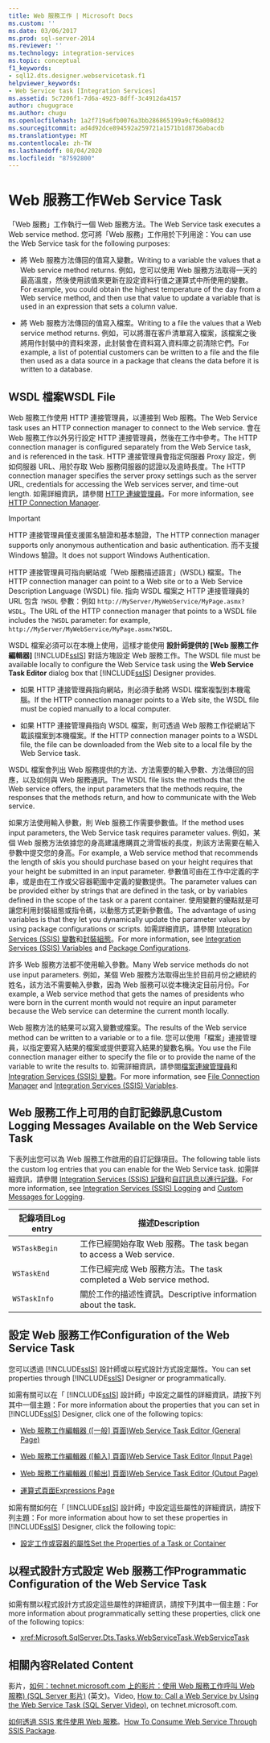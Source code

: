 ```yaml
---
title: Web 服務工作 | Microsoft Docs
ms.custom: ''
ms.date: 03/06/2017
ms.prod: sql-server-2014
ms.reviewer: ''
ms.technology: integration-services
ms.topic: conceptual
f1_keywords:
- sql12.dts.designer.webservicetask.f1
helpviewer_keywords:
- Web Service task [Integration Services]
ms.assetid: 5c7206f1-7d6a-4923-8dff-3c4912da4157
author: chugugrace
ms.author: chugu
ms.openlocfilehash: 1a2f719a6fb0076a3bb286865199a9cf6a008d32
ms.sourcegitcommit: ad4d92dce894592a259721a1571b1d8736abacdb
ms.translationtype: MT
ms.contentlocale: zh-TW
ms.lasthandoff: 08/04/2020
ms.locfileid: "87592800"
---
```

# <a name="web-service-task"></a><span data-ttu-id="427eb-102">Web 服務工作</span><span class="sxs-lookup"><span data-stu-id="427eb-102">Web Service Task</span></span>
  <span data-ttu-id="427eb-103">「Web 服務」工作執行一個 Web 服務方法。</span><span class="sxs-lookup"><span data-stu-id="427eb-103">The Web Service task executes a Web service method.</span></span> <span data-ttu-id="427eb-104">您可將「Web 服務」工作用於下列用途：</span><span class="sxs-lookup"><span data-stu-id="427eb-104">You can use the Web Service task for the following purposes:</span></span>  
  
-   <span data-ttu-id="427eb-105">將 Web 服務方法傳回的值寫入變數。</span><span class="sxs-lookup"><span data-stu-id="427eb-105">Writing to a variable the values that a Web service method returns.</span></span> <span data-ttu-id="427eb-106">例如，您可以使用 Web 服務方法取得一天的最高溫度，然後使用該值來更新在設定資料行值之運算式中所使用的變數。</span><span class="sxs-lookup"><span data-stu-id="427eb-106">For example, you could obtain the highest temperature of the day from a Web service method, and then use that value to update a variable that is used in an expression that sets a column value.</span></span>  
  
-   <span data-ttu-id="427eb-107">將 Web 服務方法傳回的值寫入檔案。</span><span class="sxs-lookup"><span data-stu-id="427eb-107">Writing to a file the values that a Web service method returns.</span></span> <span data-ttu-id="427eb-108">例如，可以將潛在客戶清單寫入檔案，該檔案之後將用作封裝中的資料來源，此封裝會在資料寫入資料庫之前清除它們。</span><span class="sxs-lookup"><span data-stu-id="427eb-108">For example, a list of potential customers can be written to a file and the file then used as a data source in a package that cleans the data before it is written to a database.</span></span>  
  
## <a name="wsdl-file"></a><span data-ttu-id="427eb-109">WSDL 檔案</span><span class="sxs-lookup"><span data-stu-id="427eb-109">WSDL File</span></span>  
 <span data-ttu-id="427eb-110">Web 服務工作使用 HTTP 連接管理員，以連接到 Web 服務。</span><span class="sxs-lookup"><span data-stu-id="427eb-110">The Web Service task uses an HTTP connection manager to connect to the Web service.</span></span> <span data-ttu-id="427eb-111">會在 Web 服務工作以外另行設定 HTTP 連接管理員，然後在工作中參考。</span><span class="sxs-lookup"><span data-stu-id="427eb-111">The HTTP connection manager is configured separately from the Web Service task, and is referenced in the task.</span></span> <span data-ttu-id="427eb-112">HTTP 連接管理員會指定伺服器 Proxy 設定，例如伺服器 URL、用於存取 Web 服務伺服器的認證以及逾時長度。</span><span class="sxs-lookup"><span data-stu-id="427eb-112">The HTTP connection manager specifies the server proxy settings such as the server URL, credentials for accessing the Web services server, and time-out length.</span></span> <span data-ttu-id="427eb-113">如需詳細資訊，請參閱 [HTTP 連線管理員](../connection-manager/http-connection-manager.md)。</span><span class="sxs-lookup"><span data-stu-id="427eb-113">For more information, see [HTTP Connection Manager](../connection-manager/http-connection-manager.md).</span></span>  
  
> [!IMPORTANT]  
>  <span data-ttu-id="427eb-114">HTTP 連接管理員僅支援匿名驗證和基本驗證，</span><span class="sxs-lookup"><span data-stu-id="427eb-114">The HTTP connection manager supports only anonymous authentication and basic authentication.</span></span> <span data-ttu-id="427eb-115">而不支援 Windows 驗證。</span><span class="sxs-lookup"><span data-stu-id="427eb-115">It does not support Windows Authentication.</span></span>  
  
 <span data-ttu-id="427eb-116">HTTP 連接管理員可指向網站或「Web 服務描述語言」(WSDL) 檔案。</span><span class="sxs-lookup"><span data-stu-id="427eb-116">The HTTP connection manager can point to a Web site or to a Web Service Description Language (WSDL) file.</span></span> <span data-ttu-id="427eb-117">指向 WSDL 檔案之 HTTP 連接管理員的 URL 包含 `?WSDL` 參數：例如 `http://MyServer/MyWebService/MyPage.asmx?WSDL`。</span><span class="sxs-lookup"><span data-stu-id="427eb-117">The URL of the HTTP connection manager that points to a WSDL file includes the `?WSDL` parameter: for example, `http://MyServer/MyWebService/MyPage.asmx?WSDL`.</span></span>  
  
 <span data-ttu-id="427eb-118">WSDL 檔案必須可以在本機上使用，這樣才能使用 **設計師提供的 [Web 服務工作編輯器]** [!INCLUDE[ssIS](../../includes/ssis-md.md)] 對話方塊設定 Web 服務工作。</span><span class="sxs-lookup"><span data-stu-id="427eb-118">The WSDL file must be available locally to configure the Web Service task using the **Web Service Task Editor** dialog box that [!INCLUDE[ssIS](../../includes/ssis-md.md)] Designer provides.</span></span>  
  
-   <span data-ttu-id="427eb-119">如果 HTTP 連接管理員指向網站，則必須手動將 WSDL 檔案複製到本機電腦。</span><span class="sxs-lookup"><span data-stu-id="427eb-119">If the HTTP connection manager points to a Web site, the WSDL file must be copied manually to a local computer.</span></span>  
  
-   <span data-ttu-id="427eb-120">如果 HTTP 連接管理員指向 WSDL 檔案，則可透過 Web 服務工作從網站下載該檔案到本機檔案。</span><span class="sxs-lookup"><span data-stu-id="427eb-120">If the HTTP connection manager points to a WSDL file, the file can be downloaded from the Web site to a local file by the Web Service task.</span></span>  
  
 <span data-ttu-id="427eb-121">WSDL 檔案會列出 Web 服務提供的方法、方法需要的輸入參數、方法傳回的回應，以及如何與 Web 服務通訊。</span><span class="sxs-lookup"><span data-stu-id="427eb-121">The WSDL file lists the methods that the Web service offers, the input parameters that the methods require, the responses that the methods return, and how to communicate with the Web service.</span></span>  
  
 <span data-ttu-id="427eb-122">如果方法使用輸入參數，則 Web 服務工作需要參數值。</span><span class="sxs-lookup"><span data-stu-id="427eb-122">If the method uses input parameters, the Web Service task requires parameter values.</span></span> <span data-ttu-id="427eb-123">例如，某個 Web 服務方法依據您的身高建議應購買之滑雪板的長度，則該方法需要在輸入參數中提交您的身高。</span><span class="sxs-lookup"><span data-stu-id="427eb-123">For example, a Web service method that recommends the length of skis you should purchase based on your height requires that your height be submitted in an input parameter.</span></span> <span data-ttu-id="427eb-124">參數值可由在工作中定義的字串，或是由在工作或父容器範圍中定義的變數提供。</span><span class="sxs-lookup"><span data-stu-id="427eb-124">The parameter values can be provided either by strings that are defined in the task, or by variables defined in the scope of the task or a parent container.</span></span> <span data-ttu-id="427eb-125">使用變數的優點就是可讓您利用封裝組態或指令碼，以動態方式更新參數值。</span><span class="sxs-lookup"><span data-stu-id="427eb-125">The advantage of using variables is that they let you dynamically update the parameter values by using package configurations or scripts.</span></span> <span data-ttu-id="427eb-126">如需詳細資訊，請參閱 [Integration Services &#40;SSIS&#41; 變數](../integration-services-ssis-variables.md)和[封裝組態](../package-configurations.md)。</span><span class="sxs-lookup"><span data-stu-id="427eb-126">For more information, see [Integration Services &#40;SSIS&#41; Variables](../integration-services-ssis-variables.md) and [Package Configurations](../package-configurations.md).</span></span>  
  
 <span data-ttu-id="427eb-127">許多 Web 服務方法都不使用輸入參數。</span><span class="sxs-lookup"><span data-stu-id="427eb-127">Many Web service methods do not use input parameters.</span></span> <span data-ttu-id="427eb-128">例如，某個 Web 服務方法取得出生於目前月份之總統的姓名，該方法不需要輸入參數，因為 Web 服務可以從本機決定目前月份。</span><span class="sxs-lookup"><span data-stu-id="427eb-128">For example, a Web service method that gets the names of presidents who were born in the current month would not require an input parameter because the Web service can determine the current month locally.</span></span>  
  
 <span data-ttu-id="427eb-129">Web 服務方法的結果可以寫入變數或檔案。</span><span class="sxs-lookup"><span data-stu-id="427eb-129">The results of the Web service method can be written to a variable or to a file.</span></span> <span data-ttu-id="427eb-130">您可以使用「檔案」連接管理員，以指定要寫入結果的檔案或提供要寫入結果的變數名稱。</span><span class="sxs-lookup"><span data-stu-id="427eb-130">You use the File connection manager either to specify the file or to provide the name of the variable to write the results to.</span></span> <span data-ttu-id="427eb-131">如需詳細資訊，請參閱[檔案連線管理員](../connection-manager/file-connection-manager.md)和 [Integration Services &#40;SSIS&#41; 變數](../integration-services-ssis-variables.md)。</span><span class="sxs-lookup"><span data-stu-id="427eb-131">For more information, see [File Connection Manager](../connection-manager/file-connection-manager.md) and [Integration Services &#40;SSIS&#41; Variables](../integration-services-ssis-variables.md).</span></span>  
  
## <a name="custom-logging-messages-available-on-the-web-service-task"></a><span data-ttu-id="427eb-132">Web 服務工作上可用的自訂記錄訊息</span><span class="sxs-lookup"><span data-stu-id="427eb-132">Custom Logging Messages Available on the Web Service Task</span></span>  
 <span data-ttu-id="427eb-133">下表列出您可以為 Web 服務工作啟用的自訂記錄項目。</span><span class="sxs-lookup"><span data-stu-id="427eb-133">The following table lists the custom log entries that you can enable for the Web Service task.</span></span> <span data-ttu-id="427eb-134">如需詳細資訊，請參閱 [Integration Services &#40;SSIS&#41; 記錄](../performance/integration-services-ssis-logging.md)和[自訂訊息以進行記錄](../custom-messages-for-logging.md)。</span><span class="sxs-lookup"><span data-stu-id="427eb-134">For more information, see [Integration Services &#40;SSIS&#41; Logging](../performance/integration-services-ssis-logging.md) and [Custom Messages for Logging](../custom-messages-for-logging.md).</span></span>  
  
|<span data-ttu-id="427eb-135">記錄項目</span><span class="sxs-lookup"><span data-stu-id="427eb-135">Log entry</span></span>|<span data-ttu-id="427eb-136">描述</span><span class="sxs-lookup"><span data-stu-id="427eb-136">Description</span></span>|  
|---------------|-----------------|  
|`WSTaskBegin`|<span data-ttu-id="427eb-137">工作已經開始存取 Web 服務。</span><span class="sxs-lookup"><span data-stu-id="427eb-137">The task began to access a Web service.</span></span>|  
|`WSTaskEnd`|<span data-ttu-id="427eb-138">工作已經完成 Web 服務方法。</span><span class="sxs-lookup"><span data-stu-id="427eb-138">The task completed a Web service method.</span></span>|  
|`WSTaskInfo`|<span data-ttu-id="427eb-139">關於工作的描述性資訊。</span><span class="sxs-lookup"><span data-stu-id="427eb-139">Descriptive information about the task.</span></span>|  
  
## <a name="configuration-of-the-web-service-task"></a><span data-ttu-id="427eb-140">設定 Web 服務工作</span><span class="sxs-lookup"><span data-stu-id="427eb-140">Configuration of the Web Service Task</span></span>  
 <span data-ttu-id="427eb-141">您可以透過 [!INCLUDE[ssIS](../../includes/ssis-md.md)] 設計師或以程式設計方式設定屬性。</span><span class="sxs-lookup"><span data-stu-id="427eb-141">You can set properties through [!INCLUDE[ssIS](../../includes/ssis-md.md)] Designer or programmatically.</span></span>  
  
 <span data-ttu-id="427eb-142">如需有關可以在「 [!INCLUDE[ssIS](../../includes/ssis-md.md)] 設計師」中設定之屬性的詳細資訊，請按下列其中一個主題：</span><span class="sxs-lookup"><span data-stu-id="427eb-142">For more information about the properties that you can set in [!INCLUDE[ssIS](../../includes/ssis-md.md)] Designer, click one of the following topics:</span></span>  
  
-   <span data-ttu-id="427eb-143">[Web 服務工作編輯器 &#40;[一般] 頁面&#41;](../general-page-of-integration-services-designers-options.md)</span><span class="sxs-lookup"><span data-stu-id="427eb-143">[Web Service Task Editor &#40;General Page&#41;](../general-page-of-integration-services-designers-options.md)</span></span>  
  
-   <span data-ttu-id="427eb-144">[Web 服務工作編輯器 &#40;[輸入] 頁面&#41;](../web-service-task-editor-input-page.md)</span><span class="sxs-lookup"><span data-stu-id="427eb-144">[Web Service Task Editor &#40;Input Page&#41;](../web-service-task-editor-input-page.md)</span></span>  
  
-   <span data-ttu-id="427eb-145">[Web 服務工作編輯器 &#40;[輸出] 頁面&#41;](../web-service-task-editor-output-page.md)</span><span class="sxs-lookup"><span data-stu-id="427eb-145">[Web Service Task Editor &#40;Output Page&#41;](../web-service-task-editor-output-page.md)</span></span>  
  
-   [<span data-ttu-id="427eb-146">運算式頁面</span><span class="sxs-lookup"><span data-stu-id="427eb-146">Expressions Page</span></span>](../expressions/expressions-page.md)  
  
 <span data-ttu-id="427eb-147">如需有關如何在「 [!INCLUDE[ssIS](../../includes/ssis-md.md)] 設計師」中設定這些屬性的詳細資訊，請按下列主題：</span><span class="sxs-lookup"><span data-stu-id="427eb-147">For more information about how to set these properties in [!INCLUDE[ssIS](../../includes/ssis-md.md)] Designer, click the following topic:</span></span>  
  
-   [<span data-ttu-id="427eb-148">設定工作或容器的屬性</span><span class="sxs-lookup"><span data-stu-id="427eb-148">Set the Properties of a Task or Container</span></span>](../set-the-properties-of-a-task-or-container.md)  
  
## <a name="programmatic-configuration-of-the-web-service-task"></a><span data-ttu-id="427eb-149">以程式設計方式設定 Web 服務工作</span><span class="sxs-lookup"><span data-stu-id="427eb-149">Programmatic Configuration of the Web Service Task</span></span>  
 <span data-ttu-id="427eb-150">如需有關以程式設計方式設定這些屬性的詳細資訊，請按下列其中一個主題：</span><span class="sxs-lookup"><span data-stu-id="427eb-150">For more information about programmatically setting these properties, click one of the following topics:</span></span>  
  
-   <xref:Microsoft.SqlServer.Dts.Tasks.WebServiceTask.WebServiceTask>  
  
## <a name="related-content"></a><span data-ttu-id="427eb-151">相關內容</span><span class="sxs-lookup"><span data-stu-id="427eb-151">Related Content</span></span>  
 <span data-ttu-id="427eb-152">影片，[如何：technet.microsoft.com 上的影片：使用 Web 服務工作呼叫 Web 服務) (SQL Server 影片)](https://go.microsoft.com/fwlink/?LinkId=259642) \(英文\)。</span><span class="sxs-lookup"><span data-stu-id="427eb-152">Video, [How to: Call a Web Service by Using the Web Service Task (SQL Server Video)](https://go.microsoft.com/fwlink/?LinkId=259642), on technet.microsoft.com.</span></span>  
  
 <span data-ttu-id="427eb-153">[如何透過 SSIS 套件使用 Web 服務](https://www.c-sharpcorner.com/article/how-to-consume-web-service-through-ssis-package/)。</span><span class="sxs-lookup"><span data-stu-id="427eb-153">[How To Consume Web Service Through SSIS Package](https://www.c-sharpcorner.com/article/how-to-consume-web-service-through-ssis-package/).</span></span>  
  
  
